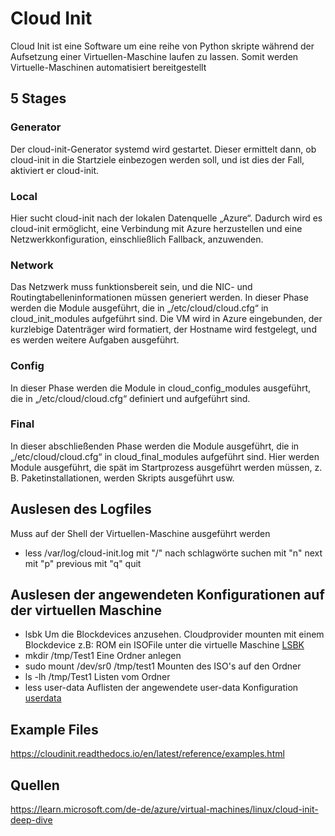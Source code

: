 # Cloud Init

Cloud Init ist eine Software um eine reihe von Python skripte während der Aufsetzung einer Virtuellen-Maschine laufen zu lassen. Somit werden Virtuelle-Maschinen automatisiert bereitgestellt

## 5 Stages

### Generator
Der cloud-init-Generator systemd wird gestartet. Dieser ermittelt dann, ob cloud-init in die Startziele einbezogen werden soll, und ist dies der Fall, aktiviert er cloud-init.
### Local
Hier sucht cloud-init nach der lokalen Datenquelle „Azure“. Dadurch wird es cloud-init ermöglicht, eine Verbindung mit Azure herzustellen und eine Netzwerkkonfiguration, einschließlich Fallback, anzuwenden.
### Network
Das Netzwerk muss funktionsbereit sein, und die NIC- und Routingtabelleninformationen müssen generiert werden. In dieser Phase werden die Module ausgeführt, die in „/etc/cloud/cloud.cfg“ in cloud_init_modules aufgeführt sind. Die VM wird in Azure eingebunden, der kurzlebige Datenträger wird formatiert, der Hostname wird festgelegt, und es werden weitere Aufgaben ausgeführt.
### Config
In dieser Phase werden die Module in cloud_config_modules ausgeführt, die in „/etc/cloud/cloud.cfg“ definiert und aufgeführt sind.
### Final
In dieser abschließenden Phase werden die Module ausgeführt, die in „/etc/cloud/cloud.cfg“ in cloud_final_modules aufgeführt sind. Hier werden Module ausgeführt, die spät im Startprozess ausgeführt werden müssen, z. B. Paketinstallationen, werden Skripts ausgeführt usw.

## Auslesen des Logfiles

Muss auf der Shell der Virtuellen-Maschine ausgeführt werden
- less /var/log/cloud-init.log
mit "/" nach schlagwörte suchen
mit "n" next
mit "p" previous
mit "q" quit

## Auslesen der angewendeten Konfigurationen auf der virtuellen Maschine

-  lsbk
Um die Blockdevices anzusehen.
Cloudprovider mounten mit einem Blockdevice z.B: ROM ein ISOFile unter die virtuelle Maschine
[LSBK](../Ressources/Cloudinit/lsbk.png)
- mkdir /tmp/Test1
Eine Ordner anlegen
- sudo mount /dev/sr0 /tmp/test1
Mounten des ISO's auf den Ordner
- ls -lh /tmp/Test1
Listen vom Ordner
- less user-data
Auflisten der angewendete user-data Konfiguration
[userdata](../Ressources/Cloudinit/user-data.png)


## Example Files
https://cloudinit.readthedocs.io/en/latest/reference/examples.html

## Quellen
https://learn.microsoft.com/de-de/azure/virtual-machines/linux/cloud-init-deep-dive